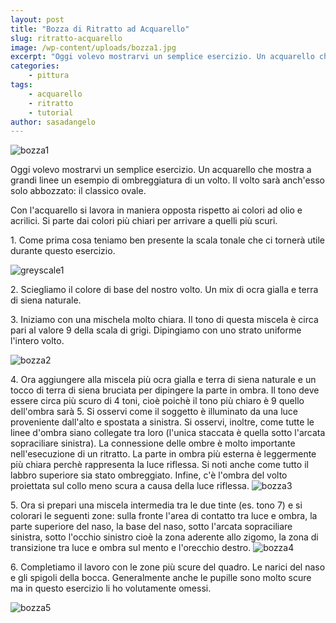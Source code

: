 ```yaml
---
layout: post
title: "Bozza di Ritratto ad Acquarello"
slug: ritratto-acquarello
image: /wp-content/uploads/bozza1.jpg
excerpt: "Oggi volevo mostrarvi un semplice esercizio. Un acquarello che mostra a grandi linee un esempio di ombreggiatura di un volto. Il volto sarà anch&#039;esso solo"
categories:
    - pittura
tags:
    - acquarello
    - ritratto
    - tutorial
author: sasadangelo
---
```


![bozza1](https://www.disegnoepittura.it/wp-content/uploads/bozza1.jpg "bozza1")

Oggi volevo mostrarvi un semplice esercizio. Un acquarello che mostra a grandi linee un esempio di ombreggiatura di un volto. Il volto sarà anch'esso solo abbozzato: il classico ovale.

Con l'acquarello si lavora in maniera opposta rispetto ai colori ad olio e acrilici. Si parte dai colori più chiari per arrivare a quelli più scuri.

1\. Come prima cosa teniamo ben presente la scala tonale che ci tornerà utile durante questo esercizio.

![greyscale1](https://www.disegnoepittura.it/wp-content/uploads/greyscale1.jpg "greyscale1")

2\. Sciegliamo il colore di base del nostro volto. Un mix di ocra gialla e terra di siena naturale.

3\. Iniziamo con una mischela molto chiara. Il tono di questa miscela è circa pari al valore 9 della scala di grigi. Dipingiamo con uno strato uniforme l'intero volto.

![bozza2](https://www.disegnoepittura.it/wp-content/uploads/bozza2.jpg "bozza2")

4\. Ora aggiungere alla miscela più ocra gialla e terra di siena naturale e un tocco di terra di siena bruciata per dipingere la parte in ombra. Il tono deve essere circa più scuro di 4 toni, cioè poichè il tono più chiaro è 9 quello dell'ombra sarà 5. Si osservi come il soggetto è illuminato da una luce proveniente dall'alto e spostata a sinistra. Si osservi, inoltre, come tutte le linee d'ombra siano collegate tra loro (l'unica staccata è quella sotto l'arcata sopraciliare sinistra). La connessione delle ombre è molto importante nell'esecuzione di un ritratto. La parte in ombra più esterna è leggermente più chiara perchè rappresenta la luce riflessa. Si noti anche come tutto il labbro superiore sia stato ombreggiato. Infine, c'è l'ombra del volto proiettata sul collo meno scura a causa della luce riflessa. ![bozza3](https://www.disegnoepittura.it/wp-content/uploads/bozza3.jpg "bozza3")

5\. Ora si prepari una miscela intermedia tra le due tinte (es. tono 7) e si colorari le seguenti zone: sulla fronte l'area di contatto tra luce e ombra, la parte superiore del naso, la base del naso, sotto l'arcata sopraciliare sinistra, sotto l'occhio sinistro cioè la zona aderente allo zigomo, la zona di transizione tra luce e ombra sul mento e l'orecchio destro. ![bozza4](https://www.disegnoepittura.it/wp-content/uploads/bozza4.jpg "bozza4")

6\. Completiamo il lavoro con le zone più scure del quadro. Le narici del naso e gli spigoli della bocca. Generalmente anche le pupille sono molto scure ma in questo esercizio li ho volutamente omessi.

![bozza5](https://www.disegnoepittura.it/wp-content/uploads/bozza5.jpg "bozza5")
